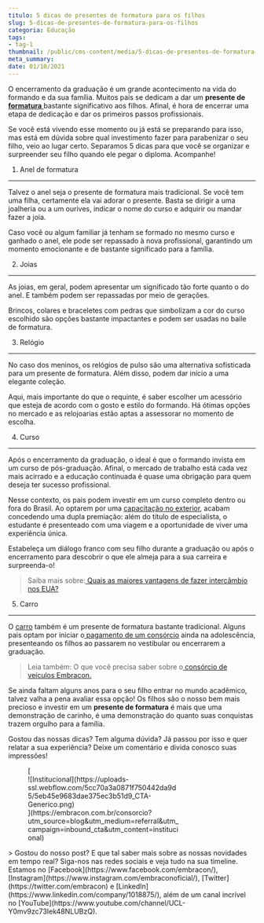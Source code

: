 ```yaml
---
titulo: 5 dicas de presentes de formatura para os filhos
slug: 5-dicas-de-presentes-de-formatura-para-os-filhos
categoria: Educação
tags:
- tag-1
thumbnail: /public/cms-content/media/5-dicas-de-presentes-de-formatura-para-os-filhos.jpg
meta_summary: 
date: 01/10/2021
---
```

O encerramento da graduação é um grande acontecimento na vida do formando e da sua família. Muitos pais se dedicam a dar um **presente de**[ **formatura** ](https://www.embracon.com.br/blog/3-razoes-para-fazer-uma-festa-de-formatura)bastante significativo aos filhos. Afinal, é hora de encerrar uma etapa de dedicação e dar os primeiros passos profissionais.

Se você está vivendo esse momento ou já está se preparando para isso, mas está em dúvida sobre qual investimento fazer para parabenizar o seu filho, veio ao lugar certo. Separamos 5 dicas para que você se organizar e surpreender seu filho quando ele pegar o diploma. Acompanhe!

1. Anel de formatura
--------------------

Talvez o anel seja o presente de formatura mais tradicional. Se você tem uma filha, certamente ela vai adorar o presente. Basta se dirigir a uma joalheria ou a um ourives, indicar o nome do curso e adquirir ou mandar fazer a joia.

Caso você ou algum familiar já tenham se formado no mesmo curso e ganhado o anel, ele pode ser repassado à nova profissional, garantindo um momento emocionante e de bastante significado para a família.

2. Joias
--------

As joias, em geral, podem apresentar um significado tão forte quanto o do anel. E também podem ser repassadas por meio de gerações.

Brincos, colares e braceletes com pedras que simbolizam a cor do curso escolhido são opções bastante impactantes e podem ser usadas no baile de formatura.

3. Relógio
----------

No caso dos meninos, os relógios de pulso são uma alternativa sofisticada para um presente de formatura. Além disso, podem dar início a uma elegante coleção.

Aqui, mais importante do que o requinte, é saber escolher um acessório que esteja de acordo com o gosto e estilo do formando. Há ótimas opções no mercado e as relojoarias estão aptas a assessorar no momento de escolha.

4. Curso
--------

Após o encerramento da graduação, o ideal é que o formando invista em um curso de pós-graduação. Afinal, o mercado de trabalho está cada vez mais acirrado e a educação continuada é quase uma obrigação para quem deseja ter sucesso profissional.

Nesse contexto, os pais podem investir em um curso completo dentro ou fora do Brasil. Ao optarem por uma [capacitação no exterior](https://www.embracon.com.br/blog/estagio-internacional-entenda-como-funciona-e-quais-sao-as-vantagens), acabam concedendo uma dupla premiação: além do título de especialista, o estudante é presenteado com uma viagem e a oportunidade de viver uma experiência única.

Estabeleça um diálogo franco com seu filho durante a graduação ou após o encerramento para descobrir o que ele almeja para a sua carreira e surpreenda-o!

> Saiba mais sobre:[ Quais as maiores vantagens de fazer intercâmbio nos EUA?](https://www.embracon.com.br/blog/quais-as-maiores-vantagens-de-fazer-intercambio-nos-eua)

5. Carro
--------

O [carro](https://www.embracon.com.br/consorcio-de-carros) também é um presente de formatura bastante tradicional. Alguns pais optam por iniciar o[ pagamento de um consórcio](https://www.embracon.com.br/blog/vantagens-consorcio-automovel) ainda na adolescência, presenteando os filhos ao passarem no vestibular ou encerrarem a graduação.

> Leia também: O que você precisa saber sobre o[ consórcio de veículos Embracon.](https://www.embracon.com.br/blog/sobre-o-consorcio-de-veiculos-embracon)

Se ainda faltam alguns anos para o seu filho entrar no mundo acadêmico, talvez valha a pena avaliar essa opção! Os filhos são o nosso bem mais precioso e investir em um **presente de formatura** é mais que uma demonstração de carinho, é uma demonstração do quanto suas conquistas trazem orgulho para a família.

Gostou das nossas dicas? Tem alguma dúvida? Já passou por isso e quer relatar a sua experiência? Deixe um comentário e divida conosco suas impressões!

<figure class="w-richtext-figure-type-image w-richtext-align-center" style="max-width:310px">[<div>![Institucional](https://uploads-ssl.webflow.com/5cc70a3a0871f750442da9d5/5eb45e9683dae375ec3b51d9_CTA-Generico.png)</div>](https://embracon.com.br/consorcio?utm_source=blog&utm_medium=referral&utm_campaign=inbound_cta&utm_content=institucional)</figure>> Gostou do nosso post? E que tal saber mais sobre as nossas novidades em tempo real? Siga-nos nas redes sociais e veja tudo na sua timeline. Estamos no [Facebook](https://www.facebook.com/embracon/), [Instagram](https://www.instagram.com/embraconoficial/), [Twitter](https://twitter.com/embracon) e [LinkedIn](https://www.linkedin.com/company/1018875/), além de um canal incrível no [YouTube](https://www.youtube.com/channel/UCL-Y0mv9zc73Iek48NLUBzQ).
